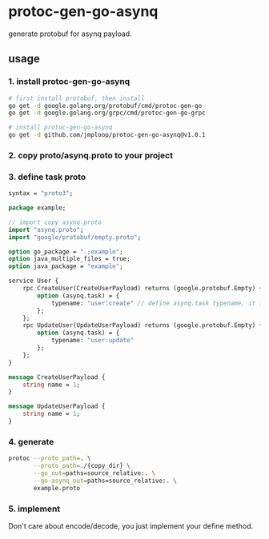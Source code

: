 # protoc-gen-go-asynq

generate protobuf for asynq payload.

## usage

### 1. install protoc-gen-go-asynq

```bash
# first install protobuf, then install
go get -d google.golang.org/protobuf/cmd/protoc-gen-go
go get -d google.golang.org/grpc/cmd/protoc-gen-go-grpc

# install protoc-gen-go-asynq
go get -d github.com/jmploop/protoc-gen-go-asynq@v1.0.1
```

### 2. copy proto/asynq.proto to your project

### 3. define task proto

```protobuf
syntax = "proto3";

package example;

// import copy asynq.proto
import "asynq.proto";
import "google/protobuf/empty.proto";

option go_package = ".;example";
option java_multiple_files = true;
option java_package = "example";

service User {
    rpc CreateUser(CreateUserPayload) returns (google.protobuf.Empty) {
        option (asynq.task) = {
            typename: "user:create" // define asynq.task typename, it is unique.
        };
    };
    rpc UpdateUser(UpdateUserPayload) returns (google.protobuf.Empty) {
        option (asynq.task) = {
            typename: "user:update"
        };
    };
}

message CreateUserPayload {
    string name = 1;
}

message UpdateUserPayload {
    string name = 1;
}
```

### 4. generate

```bash
protoc --proto_path=. \
       --proto_path=./{copy_dir} \
       --go_out=paths=source_relative:. \
       --go-asynq_out=paths=source_relative:. \
       example.proto
```

### 5. implement

Don't care about encode/decode, you just implement your define method.

